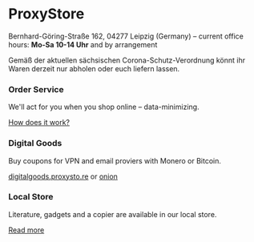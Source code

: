 # ProxyStore

<p class="lead text-center">Bernhard-Göring-Straße 162, 04277 Leipzig (Germany) &ndash; current office hours: <strong>Mo-Sa 10-14 Uhr</strong> and by arrangement</p>

<div class="alert alert-warning mt-3 mb-4">Gemäß der aktuellen sächsischen Corona-Schutz-Verordnung könnt ihr Waren derzeit nur abholen oder euch liefern lassen.</div>

<div class="row">
	<div class="card card-hover col-lg mx-3 mb-3">
		<div class="card-body">
			<h3 class="card-title">Order Service</h3>
			<p class="card-text">We'll act for you when you shop online – data-minimizing.</p>
			<a class="card-link stretched-link" href="bestellservice.html">How does it work?</a>
		</div>
	</div>
	<div class="card col-lg mx-3 mb-3">
		<div class="card-body">
			<h3 class="card-title">Digital Goods</h3>
			<p class="card-text">Buy coupons for VPN and email proviers with Monero or Bitcoin.</p>
			<a href="https://digitalgoods.proxysto.re">digitalgoods.proxysto.re</a>
			or
			<a href="http://digitazyyxyihwwzudp5syxxyn3qhcd63wqcha2dxpfqiyydmrgdiaad.onion/">onion</a>
		</div>
	</div>
	<div class="card card-hover col-lg mx-3 mb-3">
		<div class="card-body">
			<h3 class="card-title">Local Store</h3>
			<p class="card-text">Literature, gadgets and a copier are available in our local store.</p>
			<a class="card-link stretched-link" href="ladensortiment.html">Read more</a>
		</div>
	</div>
</div>
